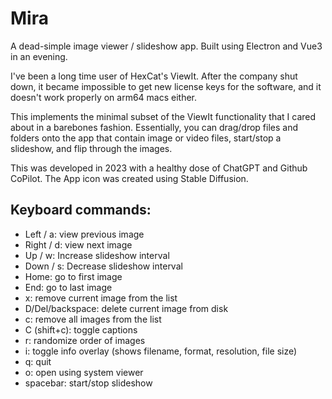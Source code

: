 # Mira

A dead-simple image viewer / slideshow app. Built using Electron and Vue3 in an evening. 

I've been a long time user of HexCat's ViewIt. After the company shut down, it became impossible to get new license keys for the software, and it doesn't work properly on arm64 macs either.

This implements the minimal subset of the ViewIt functionality that I cared about in a barebones fashion. Essentially, you can drag/drop files and folders onto the app that contain image or video files, start/stop a slideshow, and flip through the images.

This was developed in 2023 with a healthy dose of ChatGPT and Github CoPilot. The App icon was created using Stable Diffusion.

## Keyboard commands:

- Left / a: view previous image
- Right / d: view next image
- Up / w: Increase slideshow interval
- Down / s: Decrease slideshow interval
- Home: go to first image
- End: go to last image
- x: remove current image from the list
- D/Del/backspace: delete current image from disk
- c: remove all images from the list
- C (shift+c): toggle captions
- r: randomize order of images
- i: toggle info overlay (shows filename, format, resolution, file size)
- q: quit
- o: open using system viewer
- spacebar: start/stop slideshow


